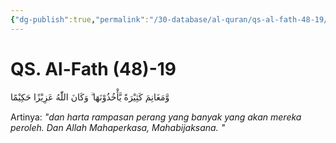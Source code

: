 ```yaml
---
{"dg-publish":true,"permalink":"/30-database/al-quran/qs-al-fath-48-19/"}
---
```



# QS. Al-Fath (48)-19
وَّمَغَانِمَ كَثِيْرَةً يَّأْخُذُوْنَهَا ۗ وَكَانَ اللّٰهُ عَزِيْزًا حَكِيْمًا 

Artinya: *"dan harta rampasan perang yang banyak yang akan mereka peroleh. Dan Allah Mahaperkasa, Mahabijaksana. "*

